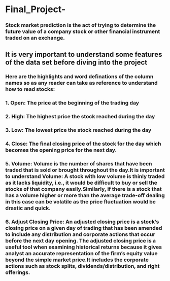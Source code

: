 # Final_Project-
### Stock market prediction is the act of trying to determine the future value of a company stock or other financial instrument traded on an exchange.

## It is very important to understand some features of the data set before diving into the project
### Here are the highlights and word definations of the column names so as any reader can take as reference to understand how to read stocks:
### 1.	Open: The price at the beginning of the trading day
### 2.	High: The highest price the stock reached during the day
### 3.	Low: The lowest price the stock reached during the day
### 4.	Close: The final closing price of the stock for the day which becomes the opening price for the next day.
### 5.	Volume: Volume is the number of shares that have been traded that is sold or brought throughout the day.It is important to understand Volume: A stock with low volume is thinly traded as it lacks liquidity, i.e., it would be difficult to buy or sell the stocks of that company easily.Similarly, if there is a stock that has a volume higher or more than the average trade-off dealing in this case can be volatile as the price fluctuation would be drastic and quick.  
### 6.	Adjust Closing Price: An adjusted closing price is a stock’s closing price on a given day of trading that has been amended to include any distribution and corporate actions that occur before the next day opening. The adjusted closing price is a useful tool when examining historical returns because it gives analyst an accurate representation of the firm’s equity value beyond the simple market price.It includes the corporate actions such as stock splits, dividends/distribution, and right offerings.

